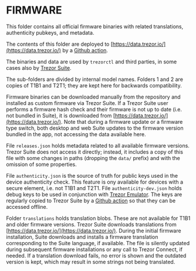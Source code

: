 # FIRMWARE

This folder contains all official firmware binaries with related translations, authenticity pubkeys, and metadata.

The contents of this folder are deployed to [https://data.trezor.io/](https://data.trezor.io/) by a [Github action](https://github.com/trezor/data/actions/workflows/deploy_data.yml).

The binaries and data are used by `trezorctl` and third parties, in some cases also by [Trezor Suite](https://github.com/trezor/trezor-suite).

The sub-folders are divided by internal model names. Folders 1 and 2 are copies of T1B1 and T2T1; they are kept here for backwards compatibility.

Firmware binaries can be downloaded manually from the repository and installed as custom firmware via Trezor Suite. If a Trezor Suite user performs a firmware hash check and their firmware is not up to date (i.e. not bundled in Suite), it is downloaded from [https://data.trezor.io/](https://data.trezor.io/). Note that during a firmware update or a firmware type switch, both desktop and web Suite updates to the firmware version bundled in the app, not accessing the data available here.

File `releases.json` holds metadata related to all available firmware versions. Trezor Suite does not access it directly; instead, it includes a copy of this file with some changes in paths (dropping the `data/` prefix) and with the omission of some properties.

File `authenticity.json` is the source of truth for public keys used in the device authenticity check. This feature is ony available for devices with a secure element, i.e. not T1B1 and T2T1. File `authenticity-dev.json` holds debug keys to be used in conjunction with [Trezor Emulator](https://github.com/trezor/trezor-user-env). The keys are regularly copied to Trezor Suite by a [Github action](https://github.com/trezor/trezor-suite/actions/workflows/update-connect-config.yml) so that they can be accessed offline.

Folder `translations` holds translation blobs. These are not available for T1B1 and older firmware versions. Trezor Suite downloads translations from [https://data.trezor.io/](https://data.trezor.io/). During the initial firmware installation, Suite downloads and installs a firmware translation corresponding to the Suite language, if available. The file is silently updated during subsequent firmware installations or any call to Trezor Connect, if needed. If a translation download fails, no error is shown and the outdated version is kept, which may result in some strings not being translated.
